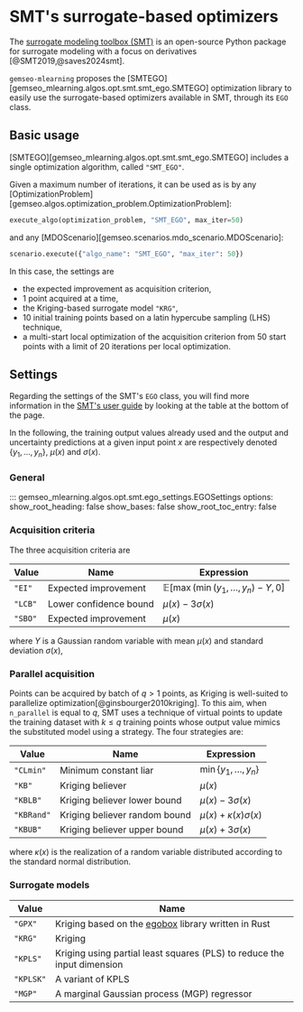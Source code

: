 <!--
Copyright 2021 IRT Saint Exupéry, https://www.irt-saintexupery.com

This work is licensed under the Creative Commons Attribution-ShareAlike 4.0
International License. To view a copy of this license, visit
http://creativecommons.org/licenses/by-sa/4.0/ or send a letter to Creative
Commons, PO Box 1866, Mountain View, CA 94042, USA.
-->
# SMT's surrogate-based optimizers

The [surrogate modeling toolbox (SMT)](https://smt.readthedocs.io)
is an open-source Python package for surrogate modeling with a focus on derivatives [@SMT2019,@saves2024smt].

`gemseo-mlearning` proposes the [SMTEGO][gemseo_mlearning.algos.opt.smt.smt_ego.SMTEGO] optimization library
to easily use the surrogate-based optimizers available in SMT,
through its `EGO` class.

## Basic usage

[SMTEGO][gemseo_mlearning.algos.opt.smt.smt_ego.SMTEGO] includes a single optimization algorithm,
called `"SMT_EGO"`.

Given a maximum number of iterations,
it can be used as is
by any [OptimizationProblem][gemseo.algos.optimization_problem.OptimizationProblem]:
```python
execute_algo(optimization_problem, "SMT_EGO", max_iter=50)
```
and any [MDOScenario][gemseo.scenarios.mdo_scenario.MDOScenario]:
```python
scenario.execute({"algo_name": "SMT_EGO", "max_iter": 50})
```

In this case,
the settings are

- the expected improvement as acquisition criterion,
- 1 point acquired at a time,
- the Kriging-based surrogate model `"KRG"`,
- 10 initial training points based on a latin hypercube sampling (LHS) technique,
- a multi-start local optimization of the acquisition criterion
  from 50 start points with a limit of 20 iterations per local optimization.

## Settings

Regarding the settings of the SMT's `EGO` class,
you will find more information in the [SMT's user guide](https://smt.readthedocs.io/en/latest/_src_docs/applications/ego.html)
by looking at the table at the bottom of the page.

In the following,
the training output values already used
and the output and uncertainty predictions at a given input point $x$
are respectively denoted $\{y_1,\ldots,y_n\}$, $\mu(x)$ and $\sigma(x)$.

### General

::: gemseo_mlearning.algos.opt.smt.ego_settings.EGOSettings
    options:
      show_root_heading: false
      show_bases: false
      show_root_toc_entry: false

### Acquisition criteria

The three acquisition criteria are


| Value   | Name                   | Expression                                 |
|---------|------------------------|--------------------------------------------|
| `"EI"`  | Expected improvement   | $\mathbb{E}[\max(\min(y_1,\dots,y_n)-Y,0]$ |
| `"LCB"` | Lower confidence bound | $\mu(x)-3\sigma(x)$                        |
| `"SBO"` | Expected improvement   | $\mu(x)$                                   |

where $Y$ is a Gaussian random variable with mean $\mu(x)$ and standard deviation $\sigma(x)$,

### Parallel acquisition

Points can be acquired by batch of $q>1$ points,
as Kriging is well-suited to parallelize optimization[@ginsbourger2010kriging].
To this aim,
when `n_parallel` is equal to $q$,
SMT uses a technique of virtual points to update the training dataset with $k\leq q$ training points
whose output value mimics the substituted model using a strategy.
The four strategies are:

| Value      | Name                          | Expression                  |
|------------|-------------------------------|-----------------------------|
| `"CLmin"`  | Minimum constant liar         | $\min \{y_1,\ldots,y_n\}$   |
| `"KB"`     | Kriging believer              | $\mu(x)$                    |
| `"KBLB"`   | Kriging believer lower bound  | $\mu(x)-3\sigma(x)$         |
| `"KBRand"` | Kriging believer random bound | $\mu(x)+\kappa(x)\sigma(x)$ |
| `"KBUB"`   | Kriging believer upper bound  | $\mu(x)+3\sigma(x)$         |

where $\kappa(x)$ is the realization of a random variable distributed according to the standard normal distribution.

### Surrogate models

| Value     | Name                                                                                  |
|-----------|---------------------------------------------------------------------------------------|
| `"GPX"`   | Kriging based on the [egobox](https://github.com/relf/egobox) library written in Rust |
| `"KRG"`   | Kriging                                                                               |
| `"KPLS"`  | Kriging using partial least squares (PLS) to reduce the input dimension               |
| `"KPLSK"` | A variant of KPLS                                                                     |
| `"MGP"`   | A marginal Gaussian process (MGP) regressor                                           |
